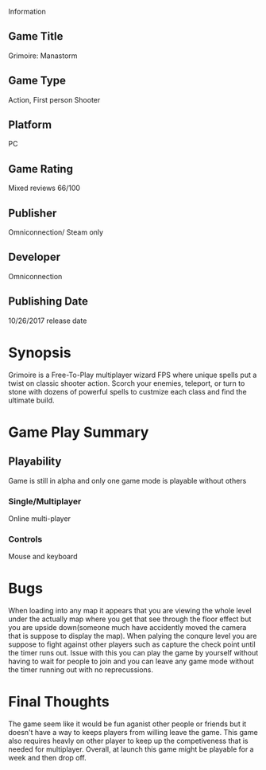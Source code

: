 <p>Information</p>
 
## Game Title
Grimoire: Manastorm

## Game Type
Action, First person Shooter

## Platform
PC

## Game Rating
Mixed reviews 66/100 

## Publisher
Omniconnection/ Steam only

## Developer
Omniconnection

## Publishing Date
10/26/2017 release date

# Synopsis
Grimoire is a Free-To-Play multiplayer wizard FPS where unique spells put a twist on classic shooter action. Scorch your enemies, teleport, or turn to stone with dozens of powerful spells to custmize each class and find the ultimate build.

# Game Play Summary

## Playability
Game is still in alpha and only one game mode is playable without others

### Single/Multiplayer
Online multi-player

### Controls
Mouse and keyboard

# Bugs
When loading into any map it appears that you are viewing the whole level under the actually map where you get that see through the floor effect but you are upside down(someone much have accidently moved the camera that is suppose to display the map).
When palying the conqure level you are suppose to fight against other players such as capture the check point until the timer runs out. Issue with this you can play the game by yourself without having to wait for people to join and you can leave any game mode without the timer running out with no reprecussions. 

# Final Thoughts
The game seem like it would be fun aganist other people or friends but it doesn't have a way to keeps players from willing leave the game. This game also requires heavly on other player to keep up the competiveness that is needed for multiplayer. Overall, at launch this game might be playable for a week and then drop off. 
